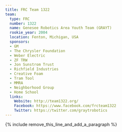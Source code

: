 ```yaml
---
title: FRC Team 1322
team:
  type: FRC
  number: 1322
  name: Genesee Robotics Area Youth Team (GRAYT)
  rookie_year: 2004
  location: Fenton, Michigan, USA
  sponsors:
  - GM
  - The Chrysler Foundation
  - Weber Electric
  - ZF TRW
  - Jon Sunstrom Trust
  - Richfield Industries
  - Creative Foam
  - Tram Tool
  - MMRA
  - Neighborhood Group
  - Home School
  links:
    Website: http://team1322.org/
    Facebook: https://www.facebook.com/frcteam1322
    Twitter: https://twitter.com/graytrobotics
---
```


{% include remove_this_line_and_add_a_paragraph %}